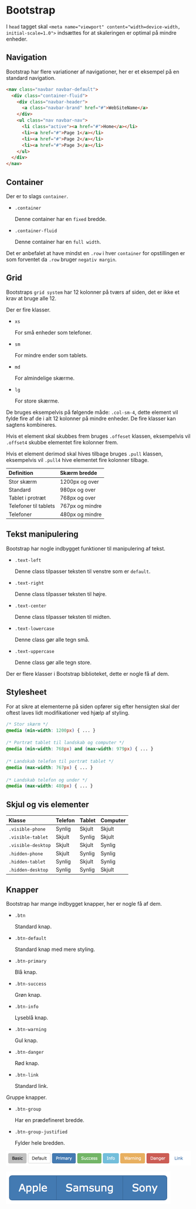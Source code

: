 # Bootstrap

I `head` tagget skal `<meta name="viewport" content="width=device-width, initial-scale=1.0">` indsættes for at skaleringen er optimal på mindre enheder.

## Navigation

Bootstrap har flere variationer af navigationer, her er et eksempel på en standard navigation.

```HTML
<nav class="navbar navbar-default">
  <div class="container-fluid">
    <div class="navbar-header">
      <a class="navbar-brand" href="#">WebSiteName</a>
    </div>
    <ul class="nav navbar-nav">
      <li class="active"><a href="#">Home</a></li>
      <li><a href="#">Page 1</a></li>
      <li><a href="#">Page 2</a></li>
      <li><a href="#">Page 3</a></li>
    </ul>
  </div>
</nav>
```



## Container

Der er to slags `container`.
* `.container`

    Denne container har en `fixed` bredde.

* `.container-fluid`

    Denne container har en `full width`.

Det er anbefalet at have mindst en `.row` i hver `container` for opstillingen er som forventet da `.row` bruger `negativ margin`.

## Grid

Bootstraps `grid system` har 12 kolonner på tværs af siden, det er ikke et krav at bruge alle 12.

Der er fire klasser.
* `xs`

    For små enheder som telefoner.

* `sm`

    For mindre ender som tablets.

* `md`

    For almindelige skærme.

* `lg`

    For store skærme.

De bruges eksempelvis på følgende måde: `.col-sm-4`, dette element vil fylde fire af de i alt 12 kolonner på mindre enheder. De fire klasser kan sagtens kombineres.

Hvis et element skal skubbes frem bruges `.offeset` klassen, eksempelvis vil `.offset4` skubbe elementet fire kolonner frem.

Hvis et element derimod skal hives tilbage bruges `.pull` klassen, eksempelvis vil `.pull4` hive elementet fire kolonner tilbage.

| Definition        | Skærm bredde|
| :----- |:-----|
| Stor skærm      | 1200px og over |
| Standard      | 980px og over |
| Tablet i protræt      | 768px og over |
| Telefoner til tablets      | 767px og mindre |
| Telefoner      | 480px og mindre |

## Tekst manipulering

Bootstrap har nogle indbygget funktioner til manipulering af tekst.

* `.text-left`

    Denne class tilpasser teksten til venstre som er `default`.

* `.text-right`

    Denne class tilpasser teksten til højre.

* `.text-center`

    Denne class tilpasser teksten til midten.

* `.text-lowercase`

    Denne class gør alle tegn små.

* `.text-uppercase`

    Denne class gør alle tegn store.

Der er flere klasser i Bootstrap biblioteket, dette er nogle få af dem.

## Stylesheet

For at sikre at elementerne på siden opfører sig efter hensigten skal der oftest laves lidt modifikationer ved hjælp af styling.

```css
/* Stor skærm */
@media (min-width: 1200px) { ... }
 
/* Portræt tablet til landskab og computer */
@media (min-width: 768px) and (max-width: 979px) { ... }
 
/* Landskab telefon til portræt tablet */
@media (max-width: 767px) { ... }
 
/* Landskab telefon og under */
@media (max-width: 480px) { ... }
```

## Skjul og vis elementer

| Klasse | Telefon | Tablet | Computer | 
| :----- |:-----|:-----|:-----|
|`.visible-phone`|Synlig|Skjult|Skjult|
|`.visible-tablet`|Skjult|Synlig|Skjult|
|`.visible-desktop`|Skjult|Skjult|Synlig|
|`.hidden-phone`|Skjult|Synlig|Synlig|
|`.hidden-tablet`|Synlig|Skjult|Synlig|
|`.hidden-desktop`|Synlig|Synlig|Skjult|

## Knapper

Bootstrap har mange indbygget knapper, her er nogle få af dem.

* `.btn`

    Standard knap.

* `.btn-default`

    Standard knap med mere styling.

* `.btn-primary`

    Blå knap.

* `.btn-success`

    Grøn knap.

* `.btn-info`

    Lyseblå knap.

* `.btn-warning`

    Gul knap.

* `.btn-danger`

    Rød knap.

* `.btn-link`

    Standard link.


Gruppe knapper.

* `.btn-group`

    Har en prædefineret bredde.

* `.btn-group-justified`

    Fylder hele bredden.


![alt text](https://github.com/TobiasBrage/kodebibliotek/blob/master/billeder/knapper.jpg?raw=true)

![alt text](https://github.com/TobiasBrage/kodebibliotek/blob/master/billeder/gruppeknapper.jpg?raw=true)
